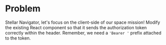 # Problem
Stellar Navigator, let's focus on the client-side of our space mission! Modify the existing React component so that it sends the authorization token correctly within the header. Remember, we need a `'Bearer '` prefix attached to the token.

